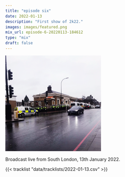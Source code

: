 ```yaml
---
title: "episode six"
date: 2022-01-13
description: "First show of 2k22."
images: images/featured.png
mix_url: episode-6-20220113-184612
type: "mix"
draft: false
---
```


![artwork](images/featured.png)

Broadcast live from South London, 13th January 2022.

{{< tracklist "data/tracklists/2022-01-13.csv" >}}
